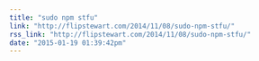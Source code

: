```yaml
---
title: "sudo npm stfu"
link: "http://flipstewart.com/2014/11/08/sudo-npm-stfu/"
rss_link: "http://flipstewart.com/2014/11/08/sudo-npm-stfu/"
date: "2015-01-19 01:39:42pm"
---
```


